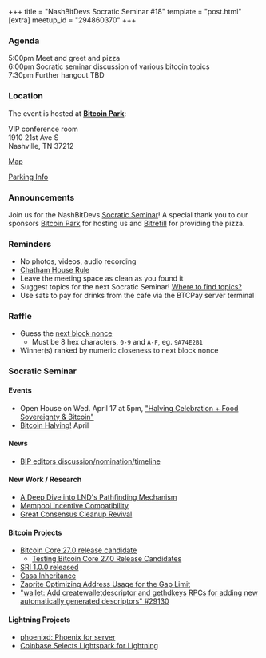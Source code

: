 +++
title = "NashBitDevs Socratic Seminar #18"
template = "post.html"
[extra]
meetup_id = "294860370"
+++

### Agenda
 
5:00pm Meet and greet and pizza  
6:00pm Socratic seminar discussion of various bitcoin topics   
7:30pm Further hangout TBD

### Location

The event is hosted at [**Bitcoin Park**](https://bitcoinpark.com):

VIP conference room   
1910 21st Ave S  
Nashville, TN  37212  

[Map](https://www.google.com/maps/place/1910+21st+Ave+S,+Nashville,+TN+37212/@36.1347819,-86.8029863,17z/data=!3m1!4b1!4m5!3m4!1s0x8864669fea1ce71d:0xdc34986293b94f39!8m2!3d36.1347819!4d-86.8007923)  

[Parking Info](/about/bitcoinpark-parking)  

### Announcements

Join us for the NashBitDevs [Socratic Seminar](/about)! A special thank you to our 
sponsors [Bitcoin Park](https://bitcoinpark.co/) for hosting us and [Bitrefill](https://bitrefill.com/) for providing the pizza. 

### Reminders

  - No photos, videos, audio recording
  - [Chatham House Rule](https://www.chathamhouse.org/about-us/chatham-house-rule)
  - Leave the meeting space as clean as you found it
  - Suggest topics for the next Socratic Seminar! [Where to find topics?](/about/find-topics)
  - Use sats to pay for drinks from the cafe via the BTCPay server terminal

### Raffle

  - Guess the [next block nonce](https://nonce.notmandatory.org/)
    - Must be 8 hex characters, `0-9` and `A-F`, eg. `9A74E2B1`
  - Winner(s) ranked by numeric closeness to next block nonce

### Socratic Seminar

#### Events

- Open House on Wed. April 17 at 5pm, ["Halving Celebration + Food Sovereignty & Bitcoin"](https://www.meetup.com/bitcoinpark/events/296363920/)
- [Bitcoin Halving!](https://halvening.net/) April

#### News

- [BIP editors discussion/nomination/timeline](https://gnusha.org/pi/bitcoindev/52a0d792-d99f-4360-ba34-0b12de183fef@murch.one/)

#### New Work / Research

- [A Deep Dive into LND's Pathfinding Mechanism](https://lightning.engineering/posts/2024-04-11-pathfinding-1/)
- [Mempool Incentive Compatibility](https://delvingbitcoin.org/t/mempool-incentive-compatibility/553)
- [Great Consensus Cleanup Revival](https://delvingbitcoin.org/t/great-consensus-cleanup-revival/710)

#### Bitcoin Projects

- [Bitcoin Core 27.0 release candidate](https://github.com/bitcoin-core/bitcoin-devwiki/wiki/27.0-Release-Candidate-Testing-Guide)
  - [Testing Bitcoin Core 27.0 Release Candidates](https://bitcoincore.reviews/v27-rc-testing)
- [SRI 1.0.0 released](https://stratumprotocol.org/blog/sri-1-0-0/)
- [Casa Inheritance](https://blog.casa.io/introducing-casa-inheritance/)
- [Zaprite Optimizing Address Usage for the Gap Limit](https://blog.zaprite.com/optimizing-address-usage-for-the-gap-limit/)
- ["wallet: Add createwalletdescriptor and gethdkeys RPCs for adding new automatically generated descriptors" #29130](https://github.com/bitcoin/bitcoin/pull/29130)

#### Lightning Projects

- [phoenixd: Phoenix for server](https://phoenix.acinq.co/server)
- [Coinbase Selects Lightspark for Lightning](https://www.lightspark.com/news/coinbase-selects-lightspark?ref=nobsbitcoin.com)